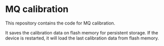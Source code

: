 # MQ calibration

This repository contains the code for MQ calibration.

It saves the calibration data on flash memory for persistent storage.
If the device is restarted, it will load the last calibration data from flash memory.
